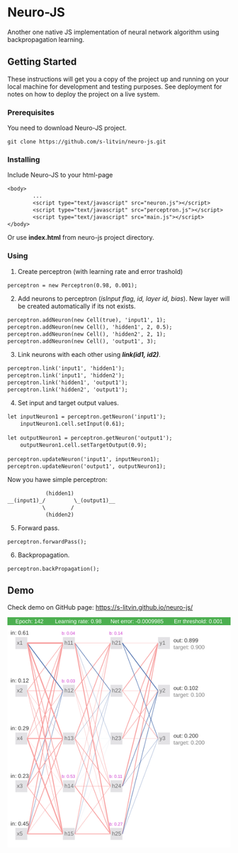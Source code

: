 

# Neuro-JS

Another one native JS implementation of neural network algorithm using backpropagation learning.


## Getting Started

These instructions will get you a copy of the project up and running on your local machine for development and testing purposes. See deployment for notes on how to deploy the project on a live system.

### Prerequisites

You need to download Neuro-JS project. 

```
git clone https://github.com/s-litvin/neuro-js.git
```

### Installing

Include Neuro-JS to your html-page

```
<body>
        ...
        <script type="text/javascript" src="neuron.js"></script>
        <script type="text/javascript" src="perceptron.js"></script>
        <script type="text/javascript" src="main.js"></script>
</body>
```

Or use **index.html** from neuro-js project directory.

### Using

1. Create perceptron (with learning rate and error trashold)
```
perceptron = new Perceptron(0.98, 0.001);
```

2. Add neurons to perceptron (_isInput flag, id, layer id, bias_). New layer will be created automatically if its not exists.
```
perceptron.addNeuron(new Cell(true), 'input1', 1);
perceptron.addNeuron(new Cell(), 'hidden1', 2, 0.5);
perceptron.addNeuron(new Cell(), 'hidden2', 2, 1);
perceptron.addNeuron(new Cell(), 'output1', 3);
```
3. Link neurons with each other using **_link(id1, id2)_**.
```
perceptron.link('input1', 'hidden1');
perceptron.link('input1', 'hidden2');
perceptron.link('hidden1', 'output1');
perceptron.link('hidden2', 'output1');
```
4. Set input and target output values.
```
let inputNeuron1 = perceptron.getNeuron('input1');
    inputNeuron1.cell.setInput(0.61); 

let outputNeuron1 = perceptron.getNeuron('output1');
    outputNeuron1.cell.setTargetOutput(0.9);
    
perceptron.updateNeuron('input1', inputNeuron1);
perceptron.updateNeuron('output1', outputNeuron1);
```

Now you hawe simple perceptron:
``` 
            (hidden1)
__(input1)_/         \_(output1)__
           \        /
            (hidden2)
```

5. Forward pass.
``` 
perceptron.forwardPass();
```

6. Backpropagation.
``` 
perceptron.backPropagation();
```


## Demo
Check demo on GitHub page: https://s-litvin.github.io/neuro-js/

![](https://raw.githubusercontent.com/s-litvin/neuro-js/master/preview.png)
 
